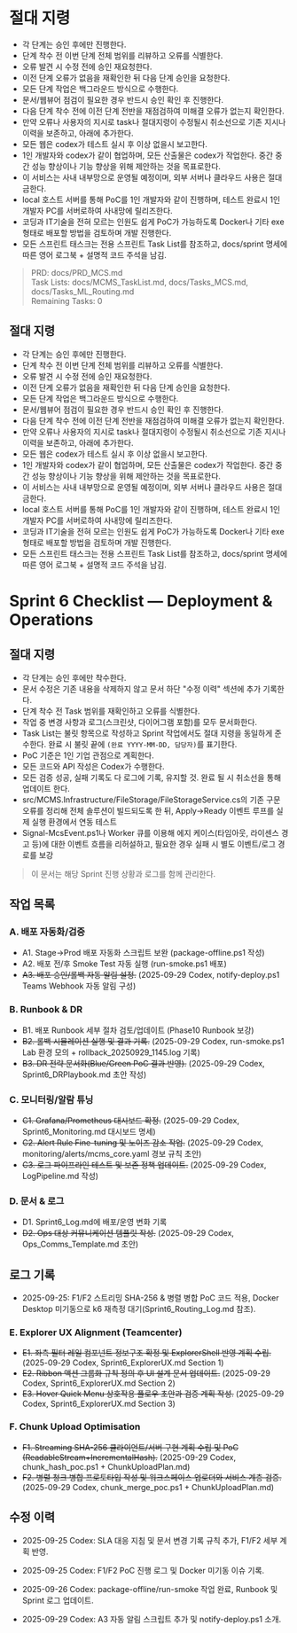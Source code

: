 # 절대 지령
- 각 단계는 승인 후에만 진행한다.
- 단계 착수 전 이번 단계 전체 범위를 리뷰하고 오류를 식별한다.
- 오류 발견 시 수정 전에 승인 재요청한다.
- 이전 단계 오류가 없음을 재확인한 뒤 다음 단계 승인을 요청한다.
- 모든 단계 작업은 백그라운드 방식으로 수행한다.
- 문서/웹뷰어 점검이 필요한 경우 반드시 승인 확인 후 진행한다.
- 다음 단계 착수 전에 이전 단계 전반을 재점검하여 미해결 오류가 없는지 확인한다.
- 만약 오류나 사용자의 지시로 task나 절대지령이 수정될시 취소선으로 기존 지시나 이력을 보존하고, 아래에 추가한다.
- 모든 웹은 codex가 테스트 실시 후 이상 없을시 보고한다.
- 1인 개발자와 codex가 같이 협업하며, 모든 산출물은 codex가 작업한다. 중간 중간 성능 향상이나 기능 향상을 위해 제안하는 것을 목표로한다.
- 이 서비스는 사내 내부망으로 운영될 예정이며, 외부 서버나 클라우드 사용은 절대 금한다.
- local 호스트 서버를 통해 PoC를 1인 개발자와 같이 진행하며, 테스트 완료시 1인 개발자 PC를 서버로하여 사내망에 릴리즈한다.
- 코딩과 IT기술을 전혀 모르는 인원도 쉽게 PoC가 가능하도록 Docker나 기타 exe 형태로 배포할 방법을 검토하며 개발 진행한다.
- 모든 스프린트 태스크는 전용 스프린트 Task List를 참조하고, docs/sprint 명세에 따른 영어 로그북 + 설명적 코드 주석을 남김.

> PRD: docs/PRD_MCS.md  
> Task Lists: docs/MCMS_TaskList.md, docs/Tasks_MCS.md, docs/Tasks_ML_Routing.md  
> Remaining Tasks: 0

## 절대 지령
- 각 단계는 승인 후에만 진행한다.
- 단계 착수 전 이번 단계 전체 범위를 리뷰하고 오류를 식별한다.
- 오류 발견 시 수정 전에 승인 재요청한다.
- 이전 단계 오류가 없음을 재확인한 뒤 다음 단계 승인을 요청한다.
- 모든 단계 작업은 백그라운드 방식으로 수행한다.
- 문서/웹뷰어 점검이 필요한 경우 반드시 승인 확인 후 진행한다.
- 다음 단계 착수 전에 이전 단계 전반을 재점검하여 미해결 오류가 없는지 확인한다.
- 만약 오류나 사용자의 지시로 task나 절대지령이 수정될시 취소선으로 기존 지시나 이력을 보존하고, 아래에 추가한다.
- 모든 웹은 codex가 테스트 실시 후 이상 없을시 보고한다.
- 1인 개발자와 codex가 같이 협업하며, 모든 산출물은 codex가 작업한다. 중간 중간 성능 향상이나 기능 향상을 위해 제안하는 것을 목표로한다.
- 이 서비스는 사내 내부망으로 운영될 예정이며, 외부 서버나 클라우드 사용은 절대 금한다.
- local 호스트 서버를 통해 PoC를 1인 개발자와 같이 진행하며, 테스트 완료시 1인 개발자 PC를 서버로하여 사내망에 릴리즈한다.
- 코딩과 IT기술을 전혀 모르는 인원도 쉽게 PoC가 가능하도록 Docker나 기타 exe 형태로 배포할 방법을 검토하며 개발 진행한다.
- 모든 스프린트 태스크는 전용 스프린트 Task List를 참조하고, docs/sprint 명세에 따른 영어 로그북 + 설명적 코드 주석을 남김.
# Sprint 6 Checklist — Deployment & Operations

## 절대 지령
- 각 단계는 승인 후에만 착수한다.
- 문서 수정은 기존 내용을 삭제하지 않고 문서 하단 "수정 이력" 섹션에 추가 기록한다.
- 단계 착수 전 Task 범위를 재확인하고 오류를 식별한다.
- 작업 중 변경 사항과 로그(스크린샷, 다이어그램 포함)를 모두 문서화한다.
- Task List는 불릿 항목으로 작성하고 Sprint 작업에서도 절대 지령을 동일하게 준수한다. 완료 시 불릿 끝에 `(완료 YYYY-MM-DD, 담당자)`를 표기한다.
- PoC 기준은 1인 기업 관점으로 계획한다.
- 모든 코드와 API 작성은 Codex가 수행한다.
- 모든 검증 성공, 실패 기록도 다 로그에 기록, 유지할 것. 완료 될 시 취소선을 통해 업데이트 한다.
- src/MCMS.Infrastructure/FileStorage/FileStorageService.cs의 기존 구문 오류를 정리해 전체 솔루션이 빌드되도록 한 뒤, Apply→Ready 이벤트 루프를 실제 실행 환경에서 연동 테스트
- Signal-McsEvent.ps1나 Worker 큐를 이용해 에지 케이스(타임아웃, 라이센스 경고 등)에 대한 이벤트 흐름을 리허설하고, 필요한 경우 실패 시 별도 이벤트/로그 경로를 보강

> 이 문서는 해당 Sprint 진행 상황과 로그를 함께 관리한다.

## 작업 목록
### A. 배포 자동화/검증
- A1. Stage→Prod 배포 자동화 스크립트 보완 (package-offline.ps1 작성)
- A2. 배포 전/후 Smoke Test 자동 실행 (run-smoke.ps1 배포)
- ~~A3. 배포 승인/롤백 자동 알림 설정.~~ (2025-09-29 Codex, notify-deploy.ps1 Teams Webhook 자동 알림 구성)

### B. Runbook & DR
- B1. 배포 Runbook 세부 절차 검토/업데이트 (Phase10 Runbook 보강)
- ~~B2. 롤백 시뮬레이션 실행 및 결과 기록.~~ (2025-09-29 Codex, run-smoke.ps1 Lab 환경 모의 + rollback_20250929_1145.log 기록)
- ~~B3. DR 전략 문서화(Blue/Green PoC 결과 반영).~~ (2025-09-29 Codex, Sprint6_DRPlaybook.md 초안 작성)

### C. 모니터링/알람 튜닝
- ~~C1. Grafana/Prometheus 대시보드 확정.~~ (2025-09-29 Codex, Sprint6_Monitoring.md 대시보드 명세)
- ~~C2. Alert Rule Fine-tuning 및 노이즈 감소 작업.~~ (2025-09-29 Codex, monitoring/alerts/mcms_core.yaml 경보 규칙 초안)
- ~~C3. 로그 파이프라인 테스트 및 보존 정책 업데이트.~~ (2025-09-29 Codex, LogPipeline.md 작성)

### D. 문서 & 로그
- D1. Sprint6_Log.md에 배포/운영 변화 기록
- ~~D2. Ops 대상 커뮤니케이션 템플릿 작성.~~ (2025-09-29 Codex, Ops_Comms_Template.md 초안)

## 로그 기록
- 2025-09-25: F1/F2 스트리밍 SHA-256 & 병렬 병합 PoC 코드 적용, Docker Desktop 미기동으로 k6 재측정 대기(Sprint6_Routing_Log.md 참조).

### E. Explorer UX Alignment (Teamcenter)
- ~~E1. 좌측 필터 레일 컴포넌트 정보구조 확정 및 ExplorerShell 반영 계획 수립.~~ (2025-09-29 Codex, Sprint6_ExplorerUX.md Section 1)
- ~~E2. Ribbon 액션 그룹화 규칙 정의 후 UI 설계 문서 업데이트.~~ (2025-09-29 Codex, Sprint6_ExplorerUX.md Section 2)
- ~~E3. Hover Quick Menu 상호작용 플로우 초안과 검증 계획 작성.~~ (2025-09-29 Codex, Sprint6_ExplorerUX.md Section 3)
### F. Chunk Upload Optimisation
- ~~F1. Streaming SHA-256 클라이언트/서버 구현 계획 수립 및 PoC (ReadableStream+IncrementalHash).~~ (2025-09-29 Codex, chunk_hash_poc.ps1 + ChunkUploadPlan.md)
- ~~F2. 병렬 청크 병합 프로토타입 작성 및 워크스페이스 업로더와 서비스 계층 검증.~~ (2025-09-29 Codex, chunk_merge_poc.ps1 + ChunkUploadPlan.md)
## 수정 이력
- 2025-09-25 Codex: SLA 대응 지침 및 문서 변경 기록 규칙 추가, F1/F2 세부 계획 반영.
- 2025-09-25 Codex: F1/F2 PoC 진행 로그 및 Docker 미기동 이슈 기록.


- 2025-09-26 Codex: package-offline/run-smoke 작업 완료, Runbook 및 Sprint 로그 업데이트.
- 2025-09-29 Codex: A3 자동 알림 스크립트 추가 및 notify-deploy.ps1 소개.

